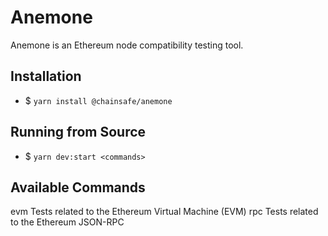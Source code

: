 # Anemone

Anemone is an Ethereum node compatibility testing tool.

## Installation
* $ `yarn install @chainsafe/anemone`

## Running from Source
* $ `yarn dev:start <commands>`

## Available Commands
evm             Tests related to the Ethereum Virtual Machine (EVM)
rpc             Tests related to the Ethereum JSON-RPC
